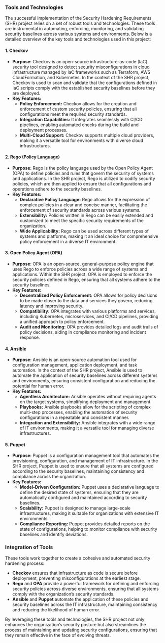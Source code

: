 ### Tools and Technologies

The successful implementation of the Security Hardening Requirements (SHR) project relies on a set of robust tools and technologies. These tools are instrumental in automating, enforcing, monitoring, and validating security baselines across various systems and environments. Below is a detailed overview of the key tools and technologies used in this project:

#### 1. **Checkov**
   - **Purpose:** Checkov is an open-source infrastructure-as-code (IaC) security tool designed to detect security misconfigurations in cloud infrastructure managed by IaC frameworks such as Terraform, AWS CloudFormation, and Kubernetes. In the context of the SHR project, Checkov is used to scan and validate that the configurations defined in IaC scripts comply with the established security baselines before they are deployed.
   - **Key Features:**
     - **Policy Enforcement:** Checkov allows for the creation and enforcement of custom security policies, ensuring that all configurations meet the required security standards.
     - **Integration Capabilities:** It integrates seamlessly with CI/CD pipelines, enabling automated checks during the build and deployment processes.
     - **Multi-Cloud Support:** Checkov supports multiple cloud providers, making it a versatile tool for environments with diverse cloud infrastructures.

#### 2. **Rego (Policy Language)**
   - **Purpose:** Rego is the policy language used by the Open Policy Agent (OPA) to define policies and rules that govern the security of systems and applications. In the SHR project, Rego is utilized to codify security policies, which are then applied to ensure that all configurations and operations adhere to the security baselines.
   - **Key Features:**
     - **Declarative Policy Language:** Rego allows for the expression of complex policies in a clear and concise manner, facilitating the enforcement of security standards across various systems.
     - **Extensibility:** Policies written in Rego can be easily extended and customized to meet the specific security requirements of the organization.
     - **Wide Applicability:** Rego can be used across different types of systems and platforms, making it an ideal choice for comprehensive policy enforcement in a diverse IT environment.

#### 3. **Open Policy Agent (OPA)**
   - **Purpose:** OPA is an open-source, general-purpose policy engine that uses Rego to enforce policies across a wide range of systems and applications. Within the SHR project, OPA is employed to enforce the security policies defined in Rego, ensuring that all systems adhere to the security baselines.
   - **Key Features:**
     - **Decentralized Policy Enforcement:** OPA allows for policy decisions to be made closer to the data and services they govern, reducing latency and improving security.
     - **Compatibility:** OPA integrates with various platforms and services, including Kubernetes, microservices, and CI/CD pipelines, providing a unified approach to policy enforcement.
     - **Audit and Monitoring:** OPA provides detailed logs and audit trails of policy decisions, aiding in compliance monitoring and incident response.

#### 4. **Ansible**
   - **Purpose:** Ansible is an open-source automation tool used for configuration management, application deployment, and task automation. In the context of the SHR project, Ansible is used to automate the application of security baselines across different systems and environments, ensuring consistent configuration and reducing the potential for human error.
   - **Key Features:**
     - **Agentless Architecture:** Ansible operates without requiring agents on the target systems, simplifying deployment and management.
     - **Playbooks:** Ansible playbooks allow for the scripting of complex multi-step processes, enabling the automation of security configurations in a repeatable and consistent manner.
     - **Integration and Extensibility:** Ansible integrates with a wide range of IT environments, making it a versatile tool for managing diverse infrastructures.

#### 5. **Puppet**
   - **Purpose:** Puppet is a configuration management tool that automates the provisioning, configuration, and management of IT infrastructure. In the SHR project, Puppet is used to ensure that all systems are configured according to the security baselines, maintaining consistency and compliance across the organization.
   - **Key Features:**
     - **Model-Driven Configuration:** Puppet uses a declarative language to define the desired state of systems, ensuring that they are automatically configured and maintained according to security baselines.
     - **Scalability:** Puppet is designed to manage large-scale infrastructures, making it suitable for organizations with extensive IT environments.
     - **Compliance Reporting:** Puppet provides detailed reports on the state of configurations, helping to monitor compliance with security baselines and identify deviations.

### Integration of Tools

These tools work together to create a cohesive and automated security hardening process:

- **Checkov** ensures that infrastructure as code is secure before deployment, preventing misconfigurations at the earliest stage.
- **Rego** and **OPA** provide a powerful framework for defining and enforcing security policies across diverse environments, ensuring that all systems comply with the organization’s security standards.
- **Ansible** and **Puppet** automate the application of these policies and security baselines across the IT infrastructure, maintaining consistency and reducing the likelihood of human error.

By leveraging these tools and technologies, the SHR project not only enhances the organization’s security posture but also streamlines the process of maintaining and updating security configurations, ensuring that they remain effective in the face of evolving threats.
